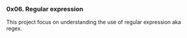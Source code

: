 ### 0x06. Regular expression
This project focus on understanding the use of regular expression aka regex.
